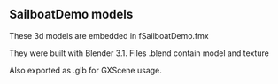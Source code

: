 ## SailboatDemo models

These 3d models are embedded in fSailboatDemo.fmx

They were built with Blender 3.1. Files .blend contain model and texture

Also exported as .glb for GXScene usage.


